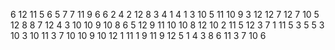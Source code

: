 6
12
11
5
6
5
7
7
11
9
6
6
2
4
2
12
8
3
4
1
4
1
3
10
5
11
10
9
3
12
12
7
12
7
10
5
12
8
8
7
12
4
3
10
10
9
10
8
6
5
12
9
11
10
10
8
12
10
2
11
5
12
3
7
1
11
5
3
5
5
3
10
3
10
11
3
7
10
10
9
10
12
1
11
1
9
11
9
12
5
1
4
3
8
6
11
3
7
10
6
